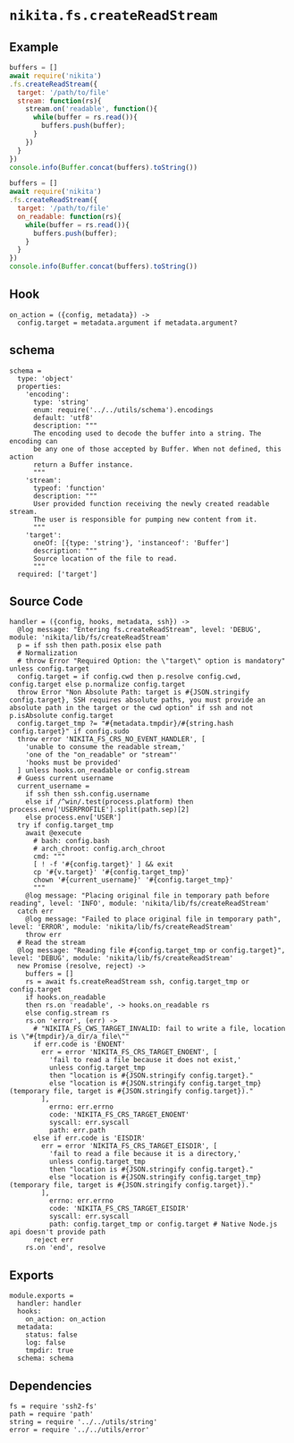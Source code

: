 
# `nikita.fs.createReadStream`

## Example

```js
buffers = []
await require('nikita')
.fs.createReadStream({
  target: '/path/to/file'
  stream: function(rs){
    stream.on('readable', function(){
      while(buffer = rs.read()){
        buffers.push(buffer);
      }
    })
  }
})
console.info(Buffer.concat(buffers).toString())
```

```js
buffers = []
await require('nikita')
.fs.createReadStream({
  target: '/path/to/file'
  on_readable: function(rs){
    while(buffer = rs.read()){
      buffers.push(buffer);
    }
  }
})
console.info(Buffer.concat(buffers).toString())
```

## Hook

    on_action = ({config, metadata}) ->
      config.target = metadata.argument if metadata.argument?

## schema

    schema =
      type: 'object'
      properties:
        'encoding':
          type: 'string'
          enum: require('../../utils/schema').encodings
          default: 'utf8'
          description: """
          The encoding used to decode the buffer into a string. The encoding can
          be any one of those accepted by Buffer. When not defined, this action
          return a Buffer instance.
          """
        'stream':
          typeof: 'function'
          description: """
          User provided function receiving the newly created readable stream.
          The user is responsible for pumping new content from it.
          """
        'target':
          oneOf: [{type: 'string'}, 'instanceof': 'Buffer']
          description: """
          Source location of the file to read.
          """
      required: ['target']

## Source Code

    handler = ({config, hooks, metadata, ssh}) ->
      @log message: "Entering fs.createReadStream", level: 'DEBUG', module: 'nikita/lib/fs/createReadStream'
      p = if ssh then path.posix else path
      # Normalization
      # throw Error "Required Option: the \"target\" option is mandatory" unless config.target
      config.target = if config.cwd then p.resolve config.cwd, config.target else p.normalize config.target
      throw Error "Non Absolute Path: target is #{JSON.stringify config.target}, SSH requires absolute paths, you must provide an absolute path in the target or the cwd option" if ssh and not p.isAbsolute config.target
      config.target_tmp ?= "#{metadata.tmpdir}/#{string.hash config.target}" if config.sudo
      throw error 'NIKITA_FS_CRS_NO_EVENT_HANDLER', [
        'unable to consume the readable stream,'
        'one of the "on_readable" or "stream"'
        'hooks must be provided'
      ] unless hooks.on_readable or config.stream
      # Guess current username
      current_username =
        if ssh then ssh.config.username
        else if /^win/.test(process.platform) then process.env['USERPROFILE'].split(path.sep)[2]
        else process.env['USER']
      try if config.target_tmp
        await @execute
          # bash: config.bash
          # arch_chroot: config.arch_chroot
          cmd: """
          [ ! -f '#{config.target}' ] && exit
          cp '#{v.target}' '#{config.target_tmp}'
          chown '#{current_username}' '#{config.target_tmp}'
          """
        @log message: "Placing original file in temporary path before reading", level: 'INFO', module: 'nikita/lib/fs/createReadStream'
      catch err
        @log message: "Failed to place original file in temporary path", level: 'ERROR', module: 'nikita/lib/fs/createReadStream'
        throw err
      # Read the stream
      @log message: "Reading file #{config.target_tmp or config.target}", level: 'DEBUG', module: 'nikita/lib/fs/createReadStream'
      new Promise (resolve, reject) ->
        buffers = []
        rs = await fs.createReadStream ssh, config.target_tmp or config.target
        if hooks.on_readable
        then rs.on 'readable', -> hooks.on_readable rs
        else config.stream rs
        rs.on 'error', (err) ->
          # "NIKITA_FS_CWS_TARGET_INVALID: fail to write a file, location is \"#{tmpdir}/a_dir/a_file\""
          if err.code is 'ENOENT'
            err = error 'NIKITA_FS_CRS_TARGET_ENOENT', [
              'fail to read a file because it does not exist,'
              unless config.target_tmp
              then "location is #{JSON.stringify config.target}."
              else "location is #{JSON.stringify config.target_tmp} (temporary file, target is #{JSON.stringify config.target})."
            ],
              errno: err.errno
              code: 'NIKITA_FS_CRS_TARGET_ENOENT'
              syscall: err.syscall
              path: err.path
          else if err.code is 'EISDIR'
            err = error 'NIKITA_FS_CRS_TARGET_EISDIR', [
              'fail to read a file because it is a directory,'
              unless config.target_tmp
              then "location is #{JSON.stringify config.target}."
              else "location is #{JSON.stringify config.target_tmp} (temporary file, target is #{JSON.stringify config.target})."
            ],
              errno: err.errno
              code: 'NIKITA_FS_CRS_TARGET_EISDIR'
              syscall: err.syscall
              path: config.target_tmp or config.target # Native Node.js api doesn't provide path
          reject err
        rs.on 'end', resolve

## Exports

    module.exports =
      handler: handler
      hooks:
        on_action: on_action
      metadata:
        status: false
        log: false
        tmpdir: true
      schema: schema

## Dependencies

    fs = require 'ssh2-fs'
    path = require 'path'
    string = require '../../utils/string'
    error = require '../../utils/error'
